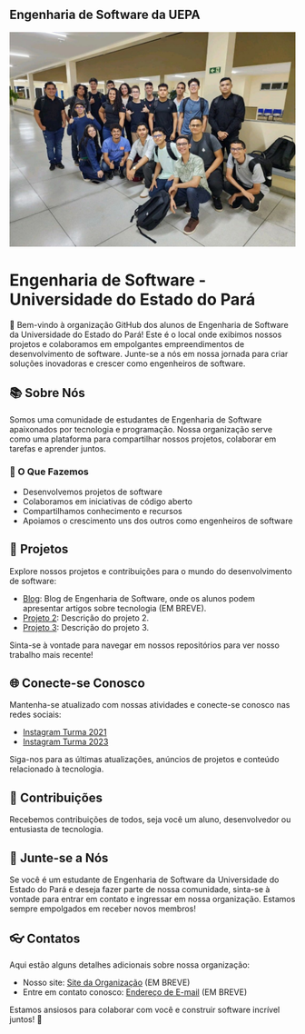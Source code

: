 ## Engenharia de Software da UEPA

<img src="profile/Turma.jpeg">

# Engenharia de Software - Universidade do Estado do Pará

🚀 Bem-vindo à organização GitHub dos alunos de Engenharia de Software da Universidade do Estado do Pará! Este é o local onde exibimos nossos projetos e colaboramos em empolgantes empreendimentos de desenvolvimento de software. Junte-se a nós em nossa jornada para criar soluções inovadoras e crescer como engenheiros de software.

## 📚 Sobre Nós

Somos uma comunidade de estudantes de Engenharia de Software apaixonados por tecnologia e programação. Nossa organização serve como uma plataforma para compartilhar nossos projetos, colaborar em tarefas e aprender juntos.

### 🌟 O Que Fazemos

- Desenvolvemos projetos de software
- Colaboramos em iniciativas de código aberto
- Compartilhamos conhecimento e recursos
- Apoiamos o crescimento uns dos outros como engenheiros de software

## 📂 Projetos

Explore nossos projetos e contribuições para o mundo do desenvolvimento de software:

- [Blog](link-do-projeto-1): Blog de Engenharia de Software, onde os alunos podem apresentar artigos sobre tecnologia (EM BREVE).
- [Projeto 2](link-do-projeto-2): Descrição do projeto 2.
- [Projeto 3](link-do-projeto-3): Descrição do projeto 3.

Sinta-se à vontade para navegar em nossos repositórios para ver nosso trabalho mais recente!

## 🌐 Conecte-se Conosco

Mantenha-se atualizado com nossas atividades e conecte-se conosco nas redes sociais:

- [Instagram Turma 2021](https://www.instagram.com/eng.software_pbs/)
- [Instagram Turma 2023](https://www.instagram.com/eng.software2023/)

Siga-nos para as últimas atualizações, anúncios de projetos e conteúdo relacionado à tecnologia.

## 🤝 Contribuições

Recebemos contribuições de todos, seja você um aluno, desenvolvedor ou entusiasta de tecnologia.

## 📢 Junte-se a Nós

Se você é um estudante de Engenharia de Software da Universidade do Estado do Pará e deseja fazer parte de nossa comunidade, sinta-se à vontade para entrar em contato e ingressar em nossa organização. Estamos sempre empolgados em receber novos membros!

## 👓 Contatos

Aqui estão alguns detalhes adicionais sobre nossa organização:

- Nosso site: [Site da Organização](https://www.seu-site-da-organizacao.com) (EM BREVE)
- Entre em contato conosco: [Endereço de E-mail](mailto:seu-email@example.com) (EM BREVE)

Estamos ansiosos para colaborar com você e construir software incrível juntos! 🚀
